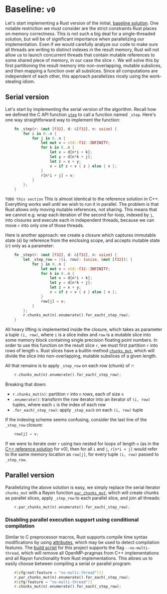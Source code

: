 # Baseline: `v0`

Let's start implementing a Rust version of the initial, [baseline solution](/src/cpp/v0_baseline/step.hpp).
One notable restriction we must consider are the strict constraints Rust places on memory correctness.
This is not such a big deal for a single-threaded solution, but will be of significant importance when parallelizing our implementation.
Even if we would carefully analyze our code to make sure all threads are writing to distinct indexes in the result memory, Rust will not allow us to launch concurrent threads that contain mutable references to some shared piece of memory, in our case the slice `r`.
We will solve this by first partitioning the result memory into non-overlapping, mutable subslices, and then mapping a function over all subslices.
Since all computations are independent of each other, this approach parallelizes nicely using the work-stealing idiom.

## Serial version

Let's start by implementing the serial version of the algorithm.
Recall how we defined the C API function [`step`](intro.md#calling-rust-functions-from-c) to call a function named `_step`.
Here's one way straightforward way to implement the function:

```rust
    fn _step(r: &mut [f32], d: &[f32], n: usize) {
        for i in 0..n {
            for j in 0..n {
                let mut v = std::f32::INFINITY;
                for k in 0..n {
                    let x = d[n*i + k];
                    let y = d[n*k + j];
                    let z = x + y;
                    v = if z < v { z } else { v };
                }
                r[n*i + j] = v;
            }
        };
    }
```

`TODO this section`
This is almost identical to the reference solution in C++.
Everything works well until we wish to run it in parallel.
The problem is that Rust allows only moving mutable references, not sharing.
This means that we cannot e.g. wrap each iteration of the second for-loop, indexed by `j`, into closures and execute each in independent threads, because we can move `r` into only one of those threads.

Here is another approach: we create a closure which captures immutable state (`d`) by reference from the enclosing scope, and accepts mutable state (`r`) only as a parameter:
```rust
    fn _step(r: &mut [f32], d: &[f32], n: usize) {
        let _step_row = |(i, row): (usize, &mut [f32])| {
            for j in 0..n {
                let mut v = std::f32::INFINITY;
                for k in 0..n {
                    let x = d[n*i + k];
                    let y = d[n*k + j];
                    let z = x + y;
                    v = if z < v { z } else { v };
                }
                row[j] = v;
            }
        };
        r.chunks_mut(n).enumerate().for_each(_step_row);
    }
```
All heavy lifting is implemented inside the closure, which takes as parameter a tuple `(i, row)`, where `i` is a slice index and `row` is a mutable slice into some memory block containing single precision floating point numbers.
In order to use this function on the result slice `r`, we must first partition `r` into rows of length `n`.
Rust slices have a builtin method [`chunks_mut`](https://doc.rust-lang.org/std/primitive.slice.html#method.chunks_mut), which will divide the slice into non-overlapping, mutable subslices of a given length.

All that remains is to apply `_step_row` on each row (chunk) of `r`:

```rust
    r.chunks_mut(n).enumerate().for_each(_step_row);
```
Breaking that down:
* `r.chunks_mut(n)`: partition `r` into `n` rows, each of size `n`
* `.enumerate()`: transform the row iterator into an iterator of `(i, row)` tuples, where each `i` is the index of each row
* `.for_each(_step_row)`: apply `_step_each` on each `(i, row)` tuple

If the indexing scheme seems confusing, consider the last line of the `_step_row` closure:
```rust
    row[j] = v;
```
If we were to iterate over `r` using two nested for loops of length `n` (as in the [C++ reference solution](http://ppc.cs.aalto.fi/ch2/v0/) for v0), then for all `i` and `j`, `r[n*i + j]` would refer to the same memory location as `row[j]`, for every tuple `(i, row)` passed to `_step_row`.

## Parallel version

Parallelizing the above solution is easy, we simply replace the serial iterator `chunks_mut` with a Rayon function [`par_chunks_mut`](https://docs.rs/rayon/1.0.2/rayon/slice/trait.ParallelSliceMut.html#method.par_chunks_mut), which will create chunks as parallel slices, apply `_step_row` to each parallel slice, and join all threads:
```rust
    r.par_chunks_mut(n).enumerate().for_each(_step_row);
```

### Disabling parallel execution support using conditional compilation

Similar to C preprocessor macros, Rust supports compile time syntax modifications by using [attributes](https://doc.rust-lang.org/reference/attributes.html), which may be used to detect compilation features.
The [build script](/build.py) for this project supports the flag `--no-multi-thread`, which will remove all OpenMP-pragmas from C++ implementations and all Rayon functionality from Rust implementations.
This allows us to easily choose between compiling a serial or parallel program:
```rust
    #[cfg(not(feature = "no-multi-thread"))]
    r.par_chunks_mut(n).enumerate().for_each(_step_row);
    #[cfg(feature = "no-multi-thread")]
    r.chunks_mut(n).enumerate().for_each(_step_row);
```
